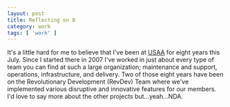```yaml
---
layout: post
title: Reflecting on 8
category: work
tags: [ 'work' ]
---
```


It's a little hard for me to believe that I've been at <a href="http://www.usaa.com" target="\_blank">USAA</a> for eight years this July. Since I started there in 2007 I've worked in just about every type of team you can find at such a large organization; maintenance and support, operations, infrastructure, and delivery. Two of those eight years have been on the Revolutionary Development (RevDev) Team where we've implemented various disruptive and innovative features for our members. I'd love to say more about the other projects but...yeah...NDA.

